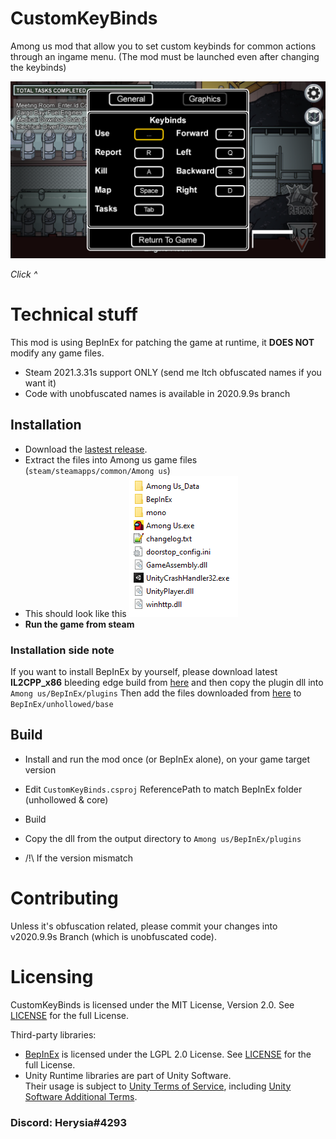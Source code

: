# CustomKeyBinds
Among us mod that allow you to set custom keybinds for common actions through an ingame menu. (The mod must be launched even after changing the keybinds)

<a href="https://youtu.be/OuZE_qXJwng" target="_blank">
  <img alt="Demo video" src="Visuals/demo.png"/>
</a>

*Click ^*

# Technical stuff
This mod is using BepInEx for patching the game at runtime, it **DOES NOT** modify any game files.

- Steam 2021.3.31s support ONLY (send me Itch obfuscated names if you want it)
- Code with unobfuscated names is available in 2020.9.9s branch


## Installation
- Download the [lastest release](https://github.com/Herysia/CustomKeyBinds/releases/latest).
- Extract the files into Among us game files (`steam/steamapps/common/Among us`)
- This should look like this 
![looklikethis](Visuals/looklikethis.png)
- **Run the game from steam**

### Installation side note
If you want to install BepInEx by yourself, please download latest **IL2CPP_x86** bleeding edge build from [here](https://builds.bepis.io/projects/bepinex_be) and then copy the plugin dll into `Among us/BepInEx/plugins`
Then add the files downloaded from [here](https://github.com/HerpDerpinstine/MelonLoader/blob/master/BaseLibs/UnityDependencies/2019.4.9.zip) to `BepInEx/unhollowed/base`

## Build
- Install and run the mod once (or BepInEx alone), on your game target version
- Edit `CustomKeyBinds.csproj` ReferencePath to match BepInEx folder (unhollowed & core)
- Build
- Copy the dll from the output directory to `Among us/BepInEx/plugins`

- /!\ If the version mismatch

# Contributing
Unless it's obfuscation related, please commit your changes into v2020.9.9s Branch (which is unobfuscated code).

# Licensing
CustomKeyBinds is licensed under the MIT License, Version 2.0. See [LICENSE](LICENSE.md) for the full License.

Third-party libraries:
- [BepInEx](https://github.com/BepInEx/BepInEx) is licensed under the LGPL 2.0 License. See [LICENSE](https://github.com/BepInEx/BepInEx/blob/master/LICENSE) for the full License.
- Unity Runtime libraries are part of Unity Software.  
Their usage is subject to [Unity Terms of Service](https://unity3d.com/legal/terms-of-service), including [Unity Software Additional Terms](https://unity3d.com/legal/terms-of-service/software).

### Discord: Herysia#4293